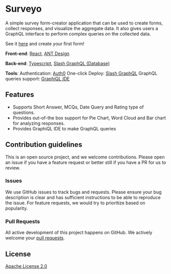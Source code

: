 # Surveyo

A simple survey form-creator application that can be used to create forms, collect responses, and visualize the aggregate data. It also gives users a GraphQL interface to perform complex queries on the collected data.

See it [here](https://surveyo.one-click.thegaas.com) and create your first form! 

**Front-end**: [React](https://reactjs.org/), [ANT Design](https://ant.design/)

**Back-end**: [Typescript](https://www.typescriptlang.org/), [Slash GraphQL (Database)](https://dgraph.io/slash-graphql)

**Tools**: 
Authentication: [Auth0](https://auth0.com/)
One-click Deploy: [Slash GraphQL](https://dgraph.io/slash-graphql)
GraphQL queries support: [GraphiQL IDE](https://github.com/graphql/graphiql)

## Features
- Supports Short Answer, MCQs, Date Query and Rating type of questions.
- Provides out-of-the box support for Pie Chart, Word Cloud and Bar chart for analyzing responses.
- Provides GraphiQL IDE to make GraphQL queries

## Contribution guidelines
This is an open source project, and we welcome contributions. Please open an issue if you have a feature request or better still if you have a PR for us to review. 

### Issues
We use GitHub issues to track bugs and requests. Please ensure your bug description is clear and has sufficient instructions to be able to reproduce the issue. For feature requests, we would try to prioritize based on popularity. 

### Pull Requests

All active development of this project happens on GitHub. We actively welcome your [pull requests](https://docs.github.com/en/github/collaborating-with-issues-and-pull-requests/creating-a-pull-request).

## License

[Apache License 2.0](LICENSE)
